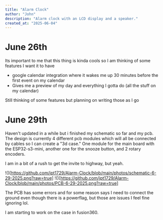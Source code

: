 ```yaml
---
title: "Alarm Clock"
author: "John"
description: "Alarm clock with an LCD display and a speaker."
created_at: "2025-06-04"
---
```


# June 26th
Its important to me that this thing is kinda cools so I am thinking of some features I want it to have
- google calendar integration where it wakes me up 30 minutes before the first event on my calendar
- Gives me a preview of my day and everything I gotta do (all the stuff on my calendar)

Still thinking of some features but planning on writing those as I go

# June 29th
Haven't updated in a while but i finished my schematic so far and my pcb. The design is currently 4 different pcb modules which will all be connected by cables so I can create a "3d case." One module for the main board with the ESP32-s3-mini, another one for the snooze button, and 2 rotary encoders.

I am in a bit of a rush to get the invite to highway, but yeah.

!()[https://github.com/jpt1729/Alarm-Clock/blob/main/photos/schematic-6-29-2025.png?raw=true]
!()[https://github.com/jpt1729/Alarm-Clock/blob/main/photos/PCB-6-29-2025.png?raw=true]

The PCB has some errors and for some reason says I need to connect the ground even though there is a powerflag, but those are issues I feel fine ignoring lol.

I am starting to work on the case in fusion360.
